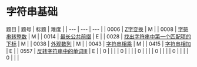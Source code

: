 <!--
 * @Author: QDX
 * @Date: 2022-12-23 11:14:41
 * @Description: 
-->
# 字符串基础

题目
| 题号 | 标题 | 难度 | 
| --- | --- | --- |
| 0006 | [Z字变换](../solutions/0006_Z%E5%AD%97%E5%8F%98%E6%8D%A2.ipynb) | M |
| 0008 | [字符串转整数](../solutions/0008-%E5%AD%97%E7%AC%A6%E4%B8%B2%E8%BD%AC%E6%95%B4%E6%95%B0.ipynb) | M |
| 0014 | [最长公共前缀](../solutions/0014_%E6%9C%80%E9%95%BF%E5%85%AC%E5%85%B1%E5%89%8D%E7%BC%80.ipynb) | E |
| 0028 | [找出字符串中第一个匹配项的下标](../solutions/0028_%E6%89%BE%E5%87%BA%E5%AD%97%E7%AC%A6%E4%B8%B2%E4%B8%AD%E7%AC%AC%E4%B8%80%E4%B8%AA%E5%8C%B9%E9%85%8D%E9%A1%B9%E7%9A%84%E4%B8%8B%E6%A0%87.ipynb) | M |
| 0038 | [外观数列](../solutions/0038_%E5%A4%96%E8%A7%82%E6%95%B0%E5%88%97.ipynb) | M |
| 0043 | [字符串相乘](../solutions/0043-%E5%AD%97%E7%AC%A6%E4%B8%B2%E7%9B%B8%E4%B9%98.ipynb) | M |
| 0415 | [字符串相加](../solutions/0415_%E5%AD%97%E7%AC%A6%E4%B8%B2%E7%9B%B8%E5%8A%A0.ipynb) | E |
| 0557 | [反转字符串中的单词III](../solutions/0557_%E5%8F%8D%E8%BD%AC%E5%AD%97%E7%AC%A6%E4%B8%B2%E4%B8%AD%E7%9A%84%E5%8D%95%E8%AF%8DIII.ipynb) | E |
| 0 | []() |  |
| 0 | []() |  |
| 0 | []() |  |
| 0 | []() |  |
| 0 | []() |  |
| 0 | []() |  |